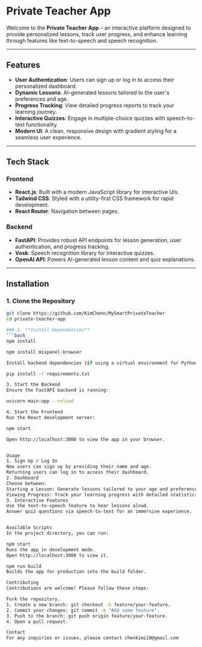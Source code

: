 # **Private Teacher App**

Welcome to the **Private Teacher App** – an interactive platform designed to provide personalized lessons, track user progress, and enhance learning through features like text-to-speech and speech recognition.

---

## **Features**

- **User Authentication**: Users can sign up or log in to access their personalized dashboard.
- **Dynamic Lessons**: AI-generated lessons tailored to the user's preferences and age.
- **Progress Tracking**: View detailed progress reports to track your learning journey.
- **Interactive Quizzes**: Engage in multiple-choice quizzes with speech-to-text functionality.
- **Modern UI**: A clean, responsive design with gradient styling for a seamless user experience.

---

## **Tech Stack**

### **Frontend**
- **React.js**: Built with a modern JavaScript library for interactive UIs.
- **Tailwind CSS**: Styled with a utility-first CSS framework for rapid development.
- **React Router**: Navigation between pages.

### **Backend**
- **FastAPI**: Provides robust API endpoints for lesson generation, user authentication, and progress tracking.
- **Vosk**: Speech recognition library for interactive quizzes.
- **OpenAI API**: Powers AI-generated lesson content and quiz explanations.

---

## **Installation**

### 1. **Clone the Repository**
```bash
git clone https://github.com/KimChenn/MySmartPrivateTeacher
cd private-teacher-app

### 2. **Install Dependencies**
```bash
npm install

npm install mixpanel-browser

Install backend dependencies (if using a virtual environment for Python):

pip install -r requirements.txt

3. Start the Backend
Ensure the FastAPI backend is running:

uvicorn main:app --reload

4. Start the Frontend
Run the React development server:

npm start

Open http://localhost:3000 to view the app in your browser.


Usage
1. Sign Up / Log In
New users can sign up by providing their name and age.
Returning users can log in to access their dashboard.
2. Dashboard
Choose between:
Starting a Lesson: Generate lessons tailored to your age and preferences.
Viewing Progress: Track your learning progress with detailed statistics.
3. Interactive Features
Use the text-to-speech feature to hear lessons aloud.
Answer quiz questions via speech-to-text for an immersive experience.


Available Scripts
In the project directory, you can run:

npm start
Runs the app in development mode.
Open http://localhost:3000 to view it.

npm run build
Builds the app for production into the build folder.

Contributing
Contributions are welcome! Please follow these steps:

Fork the repository.
1. Create a new branch: git checkout -b feature/your-feature.
2. Commit your changes: git commit -m "Add some feature".
3. Push to the branch: git push origin feature/your-feature.
4. Open a pull request.

Contact
For any inquiries or issues, please contact chenkimi10@gmail.com

